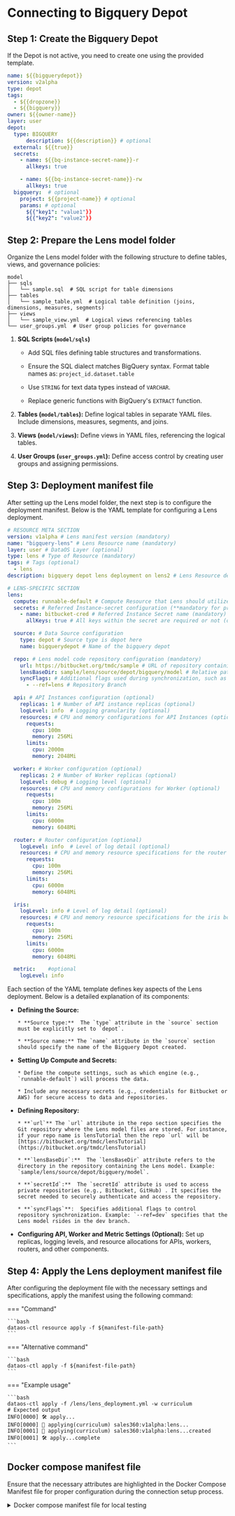 # Connecting to Bigquery Depot

## Step 1: Create the Bigquery Depot

If the Depot is not active, you need to create one using the provided template.

```yaml
name: ${{bigquerydepot}}
version: v2alpha
type: depot
tags:
  - ${{dropzone}}
  - ${{bigquery}}
owner: ${{owner-name}}
layer: user
depot:
  type: BIGQUERY                 
      description: ${{description}} # optional
  external: ${{true}}
  secrets:
    - name: ${{bq-instance-secret-name}}-r
      allkeys: true

    - name: ${{bq-instance-secret-name}}-rw
      allkeys: true
  bigquery:  # optional                         
    project: ${{project-name}} # optional
    params: # optional
      ${{"key1": "value1"}}
      ${{"key2": "value2"}}
```

## Step 2: Prepare the Lens model folder

Organize the Lens model folder with the following structure to define tables, views, and governance policies:

```
model
├── sqls
│   └── sample.sql  # SQL script for table dimensions
├── tables
│   └── sample_table.yml  # Logical table definition (joins, dimensions, measures, segments)
├── views
│   └── sample_view.yml  # Logical views referencing tables
└── user_groups.yml  # User group policies for governance
```

1. **SQL Scripts (`model/sqls`)**

      * Add SQL files defining table structures and transformations.

      * Ensure the SQL dialect matches BigQuery syntax. Format table names as:
        `project_id.dataset.table`

      * Use `STRING` for text data types instead of `VARCHAR`.

      * Replace generic functions with BigQuery's `EXTRACT` function.

2. **Tables (`model/tables`):** Define logical tables in separate YAML files. Include dimensions, measures, segments, and joins.

3. **Views (`model/views`):** Define views in YAML files, referencing the logical tables.

4. **User Groups (`user_groups.yml`):** Define access control by creating user groups and assigning permissions.

## Step 3: Deployment manifest file

After setting up the Lens model folder, the next step is to configure the deployment manifest. Below is the YAML template for configuring a Lens deployment.

```yaml
# RESOURCE META SECTION
version: v1alpha # Lens manifest version (mandatory)
name: "bigquery-lens" # Lens Resource name (mandatory)
layer: user # DataOS Layer (optional)
type: lens # Type of Resource (mandatory)
tags: # Tags (optional)
  - lens
description: bigquery depot lens deployment on lens2 # Lens Resource description (optional)

# LENS-SPECIFIC SECTION
lens:
  compute: runnable-default # Compute Resource that Lens should utilize (mandatory)
  secrets: # Referred Instance-secret configuration (**mandatory for private code repository, not required for public repository)
    - name: bitbucket-cred # Referred Instance Secret name (mandatory)
      allKeys: true # All keys within the secret are required or not (optional)

  source: # Data Source configuration
    type: depot # Source type is depot here
    name: bigquerydepot # Name of the bigquery depot

  repo: # Lens model code repository configuration (mandatory)
    url: https://bitbucket.org/tmdc/sample # URL of repository containing the Lens model (mandatory)
    lensBaseDir: sample/lens/source/depot/bigquery/model # Relative path of the Lens 'model' directory in the repository (mandatory)
    syncFlags: # Additional flags used during synchronization, such as specific branch.
      - --ref=lens # Repository Branch

  api: # API Instances configuration (optional)
    replicas: 1 # Number of API instance replicas (optional)
    logLevel: info  # Logging granularity (optional)
    resources: # CPU and memory configurations for API Instances (optional)
      requests:
        cpu: 100m
        memory: 256Mi
      limits:
        cpu: 2000m
        memory: 2048Mi

  worker: # Worker configuration (optional)
    replicas: 2 # Number of Worker replicas (optional)
    logLevel: debug # Logging level (optional)
    resources: # CPU and memory configurations for Worker (optional)
      requests:
        cpu: 100m
        memory: 256Mi
      limits:
        cpu: 6000m
        memory: 6048Mi

  router: # Router configuration (optional)
    logLevel: info  # Level of log detail (optional)
    resources: # CPU and memory resource specifications for the router (optional)
      requests:
        cpu: 100m
        memory: 256Mi
      limits:
        cpu: 6000m
        memory: 6048Mi

  iris:
    logLevel: info # Level of log detail (optional)
    resources: # CPU and memory resource specifications for the iris board (optional)
      requests:
        cpu: 100m
        memory: 256Mi
      limits:
        cpu: 6000m
        memory: 6048Mi

  metric:    #optional
    logLevel: info
```

Each section of the YAML template defines key aspects of the Lens deployment. Below is a detailed explanation of its components:

* **Defining the Source:**

      * **Source type:**  The `type` attribute in the `source` section must be explicitly set to `depot`.

      * **Source name:** The `name` attribute in the `source` section should specify the name of the Bigquery Depot created.

* **Setting Up Compute and Secrets:**

      * Define the compute settings, such as which engine (e.g., `runnable-default`) will process the data.

      * Include any necessary secrets (e.g., credentials for Bitbucket or AWS) for secure access to data and repositories.

* **Defining Repository:**

      * **`url`** The `url` attribute in the repo section specifies the Git repository where the Lens model files are stored. For instance, if your repo name is lensTutorial then the repo `url` will be  [https://bitbucket.org/tmdc/lensTutorial](https://bitbucket.org/tmdc/lensTutorial)

      * **`lensBaseDir`:**  The `lensBaseDir` attribute refers to the directory in the repository containing the Lens model. Example: `sample/lens/source/depot/bigquery/model`.

      * **`secretId`:**  The `secretId` attribute is used to access private repositories (e.g., Bitbucket, GitHub) . It specifies the secret needed to securely authenticate and access the repository.

      * **`syncFlags`**:  Specifies additional flags to control repository synchronization. Example: `--ref=dev` specifies that the Lens model rsides in the dev branch.

* **Configuring API, Worker and Metric Settings (Optional):** Set up replicas, logging levels, and resource allocations for APIs, workers, routers, and other components.

## Step 4: Apply the Lens deployment manifest file

After configuring the deployment file with the necessary settings and specifications, apply the manifest using the following command:

=== "Command"

    ```bash 
    dataos-ctl resource apply -f ${manifest-file-path}
    ```
=== "Alternative command"

    ```bash 
    dataos-ctl apply -f ${manifest-file-path}
    ```
=== "Example usage"

    ```bash 
    dataos-ctl apply -f /lens/lens_deployment.yml -w curriculum
    # Expected output
    INFO[0000] 🛠 apply...                                   
    INFO[0000] 🔧 applying(curriculum) sales360:v1alpha:lens... 
    INFO[0001] 🔧 applying(curriculum) sales360:v1alpha:lens...created 
    INFO[0001] 🛠 apply...complete
    ```


## Docker compose manifest file

Ensure that the necessary attributes are highlighted in the Docker Compose Manifest file for proper configuration during the connection setup process.


<details>

  <summary>Docker compose manifest file for local testing</summary>

```yaml hl_lines="13-15"
version: "2.2"

x-lens2-environment: &lens2-environment
  # DataOS
  DATAOS_FQDN: liberal-monkey.dataos.app
  # Overview
  LENS2_NAME: sales360
  LENS2_DESCRIPTION: "Ecommerce use case on Adventureworks sales data"
  LENS2_TAGS: "lens2, ecom, sales and customer insights"
  LENS2_AUTHORS: "rakeshvishvakarma, shubhanshu"
  LENS2_SCHEDULED_REFRESH_TIMEZONES: "UTC,America/Vancouver,America/Toronto"
  # Data Source
  LENS2_SOURCE_TYPE: ${depot} #source name - depot
  LENS2_SOURCE_NAME: ${bigquerydepot} #name of the bigquery depot
  DATAOS_RUN_AS_APIKEY: ${A1ZjMDliZTFhZWJhMQ==}
  # LogZjAtNDY4My05
  LENS2_LOG_LEVEL: error
  CACHE_LOG_LEVEL: "trace"
  # Operation
  LENS2_DEV_MODE: true
  LENS2_DEV_MODE_PLAYGROUND: false
  LENS2_REFRESH_WORKER: true
  LENS2_SCHEMA_PATH: model
  LENS2_PG_SQL_PORT: 5432
  CACHE_DATA_DIR: "/var/work/.store"
  NODE_ENV: production
  LENS2_ALLOW_UNGROUPED_WITHOUT_PRIMARY_KEY: "true"
services:
  api:
    restart: always
    image: rubiklabs/lens2:0.35.41-05
    ports:
      - 4000:4000
      - 25432:5432
      - 13306:13306
    environment:
      <<: *lens2-environment   
    volumes:
      - ./model:/etc/dataos/work/model
      # - ./scripts/commons.js:/app/scripts/commons.js
      # - ./scripts/bootstrap.js:/app/scripts/bootstrap.js
      # - ./scripts/config.js:/app/scripts/config.js
```

</details>



<!-- 
## Connecting to Bigquery without Depot/Cluster

### **Prerequisites**

In order to connect Google BigQuery to Lens, you need to provide service account credentials. Lens2 requires the service account to have **BigQuery Data Viewer** and **BigQuery Job User** roles enabled. You can learn more about acquiring Google BigQuery credentials [here](https://cloud.google.com/docs/authentication/getting-started).


- The [Google Cloud Project ID](https://cloud.google.com/resource-manager/docs/creating-managing-projects#before_you_begin) for the BigQuery project.
- A set of [Google Cloud service credentials](https://support.google.com/a/answer/7378726?hl=en) which [allow access](https://cloud.google.com/docs/authentication/getting-started) to the BigQuery project
- The [Google Cloud region](https://cloud.google.com/bigquery/docs/locations#regional-locations) for the BigQuery project

Syntax with example is written below:

=== "Syntax"

    ```yaml
    # Bigquery configuration
    LENS2_DB_TYPE=bigquery
    LENS2_DB_BQ_PROJECT_ID=${BIGQUERY_PROJECT_ID}
    LENS2_DB_BQ_KEY_FILE=${BIGQUERY_KEY_FILE_PATH}
    ```

=== "Sample"

    ```yaml
    # Bigquery configuration
    LENS2_DB_TYPE=bigquery
    LENS2_DB_BQ_PROJECT_ID=my-bigquery-project-123456
    LENS2_DB_BQ_KEY_FILE=/path/to/my/keyfile.json
    ```
**Sample manifest file**

```yaml
LENS2_VERSION=0.34.60-13
LENS2_CACHE_VERSION=0.34.60-amd64v8

LENS2_LOG_LEVEL=error
LENS2_LOADER_LOG_LEVEL=debug

LENS2_HEIMDALL_BASE_URL="https://alpha-omega.dataos.app/heimdall"

LENS2_SCHEDULED_REFRESH_DEFAULT="false"
LENS2_API_SECRET=28487985729875987397AHFUHUD

CACHE_TELEMETRY="false"
CACHE_LOG_LEVEL=error

# Bigquery configuration
LENS2_DB_TYPE=bigquery
LENS2_DB_BQ_PROJECT_ID=my-bigquery-project-123456
LENS2_DB_BQ_KEY_FILE=/path/to/my/keyfile.json

 #Lens Configs
LENS2_NAME=bq_lens
LENS2_DESCRIPTION=lens description
LENS2_TAGS='lens2 tags (comma separated)'
LENS2_AUTHORS='lens2 auther names (comma separated)'

LENS2_BASE_URL=http://localhost:4000/lens2
LENS2_META_PATH=/v2/meta
LENS2_DATAOS_USER_NAME=USERNAME
LENS2_DATAOS_USER_APIKEY=APIKEY
LENS2_RILL_PATH=rill
LENS2_CHECKS_PATH=checks
```

### Environment variables

| **Environment Variable** | **Description** | **Possible Values** | **Example Value** | **Required** |
| --- | --- | --- | --- | --- |
| `LENS2_DB_TYPE` | The type of database | bigquery | bigquery | ✅ |
| `LENS2_DB_BQ_PROJECT_ID` | The Google BigQuery project ID to connect to | A valid Google BigQuery Project ID | my-bigquery-project-123456 | ✅ |
| `LENS2_DB_BQ_KEY_FILE` | The path to a JSON key file for connecting to Google BigQuery | A valid Google BigQuery JSON key file | /path/to/my/keyfile.json | ✅ | -->